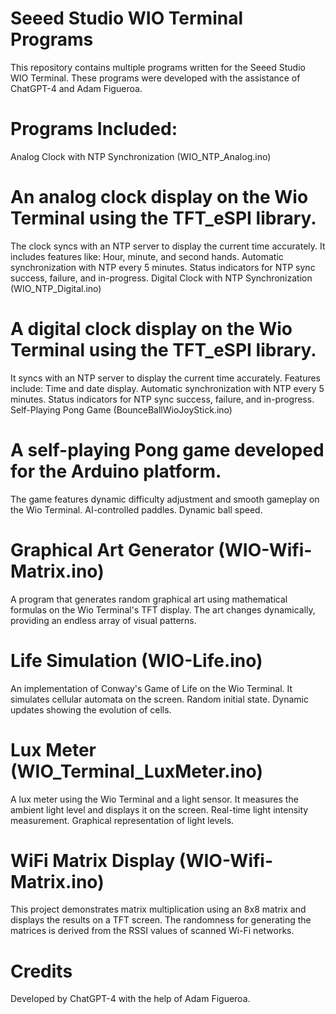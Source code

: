 # Seeed Studio WIO Terminal Programs
This repository contains multiple programs written for the Seeed Studio WIO Terminal. These programs were developed with the assistance of ChatGPT-4 and Adam Figueroa.

# Programs Included:
Analog Clock with NTP Synchronization (WIO_NTP_Analog.ino)

# An analog clock display on the Wio Terminal using the TFT_eSPI library. 
The clock syncs with an NTP server to display the current time accurately. It includes features like:
Hour, minute, and second hands.
Automatic synchronization with NTP every 5 minutes.
Status indicators for NTP sync success, failure, and in-progress.
Digital Clock with NTP Synchronization (WIO_NTP_Digital.ino)

# A digital clock display on the Wio Terminal using the TFT_eSPI library. 
It syncs with an NTP server to display the current time accurately. Features include:
Time and date display.
Automatic synchronization with NTP every 5 minutes.
Status indicators for NTP sync success, failure, and in-progress.
Self-Playing Pong Game (BounceBallWioJoyStick.ino)

# A self-playing Pong game developed for the Arduino platform. 
The game features dynamic difficulty adjustment and smooth gameplay on the Wio Terminal.
AI-controlled paddles.
Dynamic ball speed.

# Graphical Art Generator (WIO-Wifi-Matrix.ino)
A program that generates random graphical art using mathematical formulas on the Wio Terminal's TFT display. The art changes dynamically, providing an endless array of visual patterns.

# Life Simulation (WIO-Life.ino)
An implementation of Conway's Game of Life on the Wio Terminal. It simulates cellular automata on the screen.
Random initial state.
Dynamic updates showing the evolution of cells.

# Lux Meter (WIO_Terminal_LuxMeter.ino)
A lux meter using the Wio Terminal and a light sensor. It measures the ambient light level and displays it on the screen.
Real-time light intensity measurement.
Graphical representation of light levels.

# WiFi Matrix Display (WIO-Wifi-Matrix.ino)
This project demonstrates matrix multiplication using an 8x8 matrix and displays the results on a TFT screen. 
The randomness for generating the matrices is derived from the RSSI values of scanned Wi-Fi networks.

# Credits
Developed by ChatGPT-4 with the help of Adam Figueroa.
